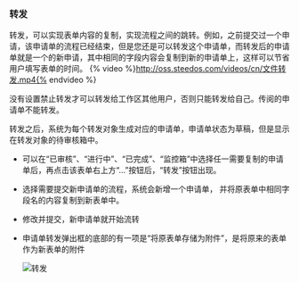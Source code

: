
### 转发
转发，可以实现表单内容的复制，实现流程之间的跳转。例如，之前提交过一个申请，该申请单的流程已经结束，但是您还是可以转发这个申请单，而转发后的申请单就是一个的新申请，其中相同的字段内容会复制到新的申请单上，这样可以节省用户填写表单的时间。
{% video %}http://oss.steedos.com/videos/cn/文件转发.mp4{% endvideo %}

没有设置禁止转发才可以转发给工作区其他用户，否则只能转发给自己。传阅的申请单不能转发。

转发之后，系统为每个转发对象生成对应的申请单，申请单状态为草稿，但是显示在转发对象的待审核箱中。	
- 可以在“已审核”、“进行中”、“已完成”、“监控箱”中选择任一需要复制的申请单后，再点击该表单右上方“…”按钮后，“转发”按钮出现。
- 选择需要提交新申请单的流程，系统会新增一个申请单， 并将原表单中相同字段名的内容复制到新表单中。
- 修改并提交，新申请单就开始流转
- 申请单转发弹出框的底部的有一项是“将原表单存储为附件”，是将原来的表单作为新表单的附件	
 
     ![转发](images/转发.png)
